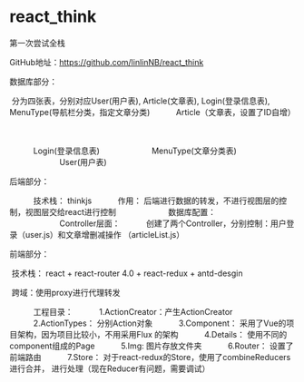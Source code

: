 # react_think
第一次尝试全栈

GitHub地址：https://github.com/linlinNB/react_think

数据库部分：

​	分为四张表，分别对应User(用户表), Article(文章表), Login(登录信息表), MenuType(导航栏分类，指定文章分类)
　　　Article（文章表，设置了ID自增）

　　　

　　　Login(登录信息表)
　　　
　　　MenuType(文章分类表)
　　　
　　　User(用户表)
　　　

后端部分：

　　　技术栈： thinkjs
　　　作用： 后端进行数据的转发，不进行视图层的控制，视图层交给react进行控制
　　　
　　　数据库配置：
　　　
　　　Controller层面：
　　　创建了两个Controller，分别控制：用户登录（user.js）和文章增删减操作	（articleList.js）
　　　

前端部分：

​	技术栈： react + react-router 4.0 + react-redux + antd-desgin

​	跨域：使用proxy进行代理转发

　　　工程目录：
　　　1.ActionCreator：产生ActionCreator
　　　2.ActionTypes： 分别Action对象
　　　3.Component： 采用了Vue的项目架构，因为项目比较小，不用采用Flux		的架构
　　　4.Details： 使用不同的component组成的Page
　　　5.Img: 图片存放文件夹
　　　6.Router： 设置了前端路由
　　　7.Store： 对于react-redux的Store，使用了combineReducers进行合并，		进行处理（现在Reducer有问题，需要调试）

　　　
